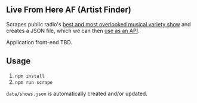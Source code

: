 ## Live From Here AF (Artist Finder)
Scrapes public radio's [best and most overlooked musical variety show](https://www.livefromhere.org/) and creates a JSON file, which we can then [use as an API](https://5iwwhjx9hc.execute-api.us-east-1.amazonaws.com/lfh).

Application front-end TBD.

## Usage
1. `npm install`
2. `npm run scrape`

`data/shows.json` is automatically created and/or updated.